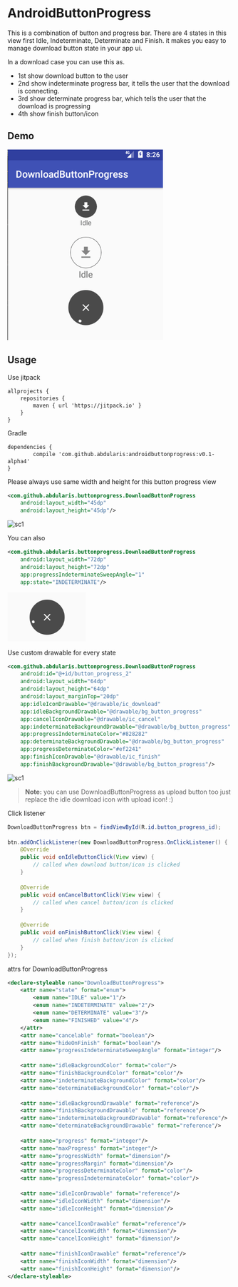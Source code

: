 # AndroidButtonProgress
This is a combination of button and progress bar. There are 4 states in this view first Idle, Indeterminate, Determinate and Finish. it makes you easy to manage download button state in your app ui.

In a download case you can use this as.

- 1st show download button to the user
- 2nd show indeterminate progress bar, it tells the user that the download is connecting.
- 3rd show determinate progress bar, which tells the user that the download is progressing
- 4th show finish button/icon

## Demo
![demo](screenshot/demo.gif)

## Usage
Use jitpack
~~~
allprojects {
	repositories {
		maven { url 'https://jitpack.io' }
	}
}
~~~
Gradle
~~~
dependencies {
        compile 'com.github.abdularis:androidbuttonprogress:v0.1-alpha4'
}
~~~

Please always use same width and height for this button progress view
~~~xml
<com.github.abdularis.buttonprogress.DownloadButtonProgress
	android:layout_width="45dp"
	android:layout_height="45dp"/>
~~~
![sc1](screenshot/sc1.png)

You can also
~~~xml
<com.github.abdularis.buttonprogress.DownloadButtonProgress
	android:layout_width="72dp"
	android:layout_height="72dp"
	app:progressIndeterminateSweepAngle="1"
	app:state="INDETERMINATE"/>
~~~
![demo1](screenshot/demo1.gif)


Use custom drawable for every state
~~~xml
<com.github.abdularis.buttonprogress.DownloadButtonProgress
	android:id="@+id/button_progress_2"
	android:layout_width="64dp"
	android:layout_height="64dp"
	android:layout_marginTop="20dp"
	app:idleIconDrawable="@drawable/ic_download"
	app:idleBackgroundDrawable="@drawable/bg_button_progress"
	app:cancelIconDrawable="@drawable/ic_cancel"
	app:indeterminateBackgroundDrawable="@drawable/bg_button_progress"
	app:progressIndeterminateColor="#828282"
	app:determinateBackgroundDrawable="@drawable/bg_button_progress"
	app:progressDeterminateColor="#ef2241"
	app:finishIconDrawable="@drawable/ic_finish"
	app:finishBackgroundDrawable="@drawable/bg_button_progress"/>
~~~
![sc1](screenshot/sc2.png)

> **Note:** you can use DownloadButtonProgress as upload button too just replace the idle download icon with upload icon! :)


Click listener
~~~java
DownloadButtonProgress btn = findViewById(R.id.button_progress_id);

btn.addOnClickListener(new DownloadButtonProgress.OnClickListener() {
	@Override
	public void onIdleButtonClick(View view) {
		// called when download button/icon is clicked
	}

	@Override
	public void onCancelButtonClick(View view) {
		// called when cancel button/icon is clicked
	}

	@Override
	public void onFinishButtonClick(View view) {
		// called when finish button/icon is clicked
	}
});
~~~
attrs for DownloadButtonProgress
~~~xml
<declare-styleable name="DownloadButtonProgress">
	<attr name="state" format="enum">
		<enum name="IDLE" value="1"/>
		<enum name="INDETERMINATE" value="2"/>
		<enum name="DETERMINATE" value="3"/>
		<enum name="FINISHED" value="4"/>			
	</attr>
	<attr name="cancelable" format="boolean"/>
	<attr name="hideOnFinish" format="boolean"/>
	<attr name="progressIndeterminateSweepAngle" format="integer"/>

	<attr name="idleBackgroundColor" format="color"/>
	<attr name="finishBackgroundColor" format="color"/>
	<attr name="indeterminateBackgroundColor" format="color"/>
	<attr name="determinateBackgroundColor" format="color"/>

	<attr name="idleBackgroundDrawable" format="reference"/>
	<attr name="finishBackgroundDrawable" format="reference"/>
	<attr name="indeterminateBackgroundDrawable" format="reference"/>
	<attr name="determinateBackgroundDrawable" format="reference"/>

	<attr name="progress" format="integer"/>
	<attr name="maxProgress" format="integer"/>
	<attr name="progressWidth" format="dimension"/>
	<attr name="progressMargin" format="dimension"/>
	<attr name="progressDeterminateColor" format="color"/>
	<attr name="progressIndeterminateColor" format="color"/>

	<attr name="idleIconDrawable" format="reference"/>
	<attr name="idleIconWidth" format="dimension"/>
	<attr name="idleIconHeight" format="dimension"/>

	<attr name="cancelIconDrawable" format="reference"/>
	<attr name="cancelIconWidth" format="dimension"/>
	<attr name="cancelIconHeight" format="dimension"/>

	<attr name="finishIconDrawable" format="reference"/>
	<attr name="finishIconWidth" format="dimension"/>
	<attr name="finishIconHeight" format="dimension"/>
</declare-styleable>
~~~